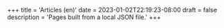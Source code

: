 +++
title = 'Articles (en)'
date = 2023-01-02T22:19:23-08:00
draft = false
description = 'Pages built from a local JSON file.'
+++
